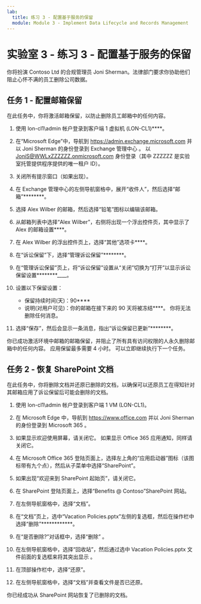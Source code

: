 ```yaml
---
lab:
  title: 练习 3 - 配置基于服务的保留
  module: Module 3 - Implement Data Lifecycle and Records Management
---
```


# 实验室 3 - 练习 3 - 配置基于服务的保留

你将扮演 Contoso Ltd 的合规管理员 Joni Sherman。法律部门要求你协助他们阻止心怀不满的员工删除公司数据。

## 任务 1 - 配置邮箱保留

在此任务中，你将激活邮箱保留，以防止删除员工邮箱中的任何内容。

1. 使用 lon-cl1\admin 帐户登录到客户端 1 虚拟机 (LON-CL1)****。

1. 在“Microsoft Edge”中，导航到 https://admin.exchange.microsoft.com 并以 Joni Sherman 的身份登录到 Exchange 管理中心  。 以 JoniS@WWLxZZZZZZ.onmicrosoft.com 身份登录（其中 ZZZZZZ 是实验室托管提供程序提供的唯一租户 ID）。

1. 关闭所有提示窗口（如果出现）。

1. 在 Exchange 管理中心的左侧导航窗格中，展开“收件人”，然后选择“邮箱”********。

1. 选择 Alex Wilber 的邮箱，然后选择“铅笔”图标以编辑该邮箱。

1. 从邮箱列表中选择“Alex Wilber”，右侧将出现一个浮出控件页，其中显示了 Alex 的邮箱设置****。

1. 在 Alex Wilber 的浮出控件页上，选择“其他”选项卡****。

1. 在“诉讼保留”下，选择“管理诉讼保留”********。

1. 在“管理诉讼保留”页上，将“诉讼保留”设置从“关闭”切换为“打开”以显示诉讼保留设置********____。

1. 设置以下保留设置：

    - 保留持续时间(天)：90****
    - 说明(对用户可见)：你的邮箱在接下来的 90 天将被冻结****。 你将无法删除任何消息。

1. 选择“保存”，然后会显示一条消息，指出“诉讼保留已更新”********。

你已成功激活环境中邮箱的邮箱保留，并阻止了所有具有访问权限的人永久删除邮箱中的任何内容。 应用保留最多需要 4 小时。  可以立即继续执行下一个任务。

## 任务 2 - 恢复 SharePoint 文档

在此任务中，你将删除文档并还原已删除的文档，以确保可以还原员工在得知针对其邮箱应用了诉讼保留后可能会删除的文档。

1. 使用 lon-cl1\admin 帐户登录到客户端 1 VM (LON-CL1)。

1. 在 Microsoft Edge 中，导航到 https://www.office.com 并以 Joni Sherman 的身份登录到 Microsoft 365  。

1. 如果显示欢迎使用屏幕，请关闭它。 如果显示 Office 365 应用通知，同样请关闭它。

1. 在 Microsoft Office 365 登陆页面上，选择左上角的“应用启动器”图标（该图标带有九个点），然后从子菜单中选择“SharePoint”。

1. 如果出现“欢迎来到 SharePoint 起始页”，请关闭它。

1. 在 SharePoint 登陆页面上，选择“Benefits @ Contoso”SharePoint 网站。

1. 在左侧导航窗格中，选择“文档”。

1. 在“文档”页上，选中“Vacation Policies.pptx”左侧的复选框，然后在操作栏中选择“删除”************。

1. 在“是否删除?”对话框中，选择“删除” 。

1. 在左侧导航窗格中，选择“回收站”，然后通过选中 Vacation Policies.pptx 文件前面的复选框来将其突出显示 。

1. 在顶部操作栏中，选择“还原”。

1. 在左侧导航窗格中，选择“文档”并查看文件是否已还原。

你已经成功从 SharePoint 网站恢复了已删除的文档。
